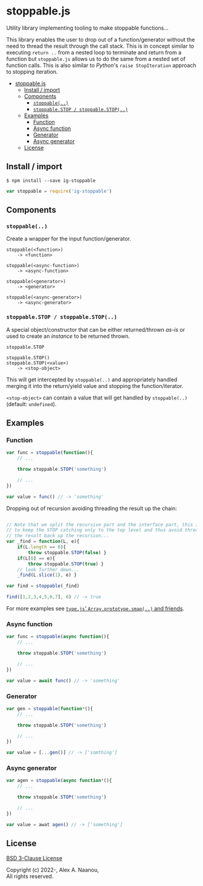 # stoppable.js

Utility library implementing tooling to make stoppable functions...

This library enables the user to drop out of a function/generator without the 
need to thread the result through the call stack. This is in concept similar to
executing `return ..` from a nested loop to terminate and return from a function
but `stoppable.js` allows us to do the same from a nested set of function calls.
This is also similar to _Python_'s `raise StopIteration` approach to stopping 
iteration.

- [stoppable.js](#stoppablejs)
  - [Install / import](#install--import)
  - [Components](#components)
    - [`stoppable(..)`](#stoppable)
    - [`stoppable.STOP / stoppable.STOP(..)`](#stoppablestop--stoppablestop)
  - [Examples](#examples)
    - [Function](#function)
    - [Async function](#async-function)
    - [Generator](#generator)
    - [Async generator](#async-generator)
  - [License](#license)


## Install / import

```shell
$ npm install --save ig-stoppable
```

```javascript
var stoppable = require('ig-stoppable')
```


## Components

### `stoppable(..)`

Create a wrapper for the input function/generator.

```bnf
stoppable(<function>)
    -> <function>

stoppable(<async-function>)
    -> <async-function>

stoppable(<generator>)
    -> <generator>

stoppable(<async-generator>)
    -> <async-generator>
```


### `stoppable.STOP / stoppable.STOP(..)`

A special object/constructor that can be either returned/thrown _as-is_ or 
used to create an _instance_ to be returned thrown.

```bnf
stoppable.STOP

stoppable.STOP()
stoppable.STOP(<value>)
    -> <stop-object>
```

This will get intercepted by `stoppable(..)` and appropriately handled merging 
it into the return/yield value and stopping the function/iterator.

`<stop-object>` can contain a value that will get handled by `stoppable(..)` (default: `undefined`).


## Examples



### Function

```javascript
var func = stoppable(function(){
    // ...

    throw stoppable.STOP('something')

    // ...
})

var value = func() // -> 'something'
```

Dropping out of recursion avoiding threading the result up the chain:
```javascript

// Note that we split the recursive part and the interface part, this is done
// to keep the STOP catching only to the top level and thus avoid threading 
// the result back up the recursion...
var _find = function(L, e){
    if(L.length == 0){
        throw stoppable.STOP(false) }
    if(L[0] == e){
        throw stoppable.STOP(true) }
    // look further down...
    _find(L.slice(1), e) }

var find = stoppable(_find)

find([1,2,3,4,5,6,7], 6) // -> true
```

For more examples see [`type.js`' `Array.prototype.smap(..)` and friends](https://github.com/flynx/types.js#arraysmap--arraysfilter--arraysreduce--arraysforeach).



### Async function
```javascript
var func = stoppable(async function(){
    // ...

    throw stoppable.STOP('something')

    // ...
})

var value = await func() // -> 'something'
```


### Generator 

```javascript
var gen = stoppable(function*(){
    // ...

    throw stoppable.STOP('something')

    // ...
})

var value = [...gen()] // -> ['somthing']
```


### Async generator

```javascript
var agen = stoppable(async function*(){
    // ...

    throw stoppable.STOP('something')

    // ...
})

var value = awat agen() // -> ['something']
```


## License

[BSD 3-Clause License](./LICENSE)

Copyright (c) 2022-, Alex A. Naanou,  
All rights reserved.


<!-- vim:set ts=4 sw=4 spell : -->
